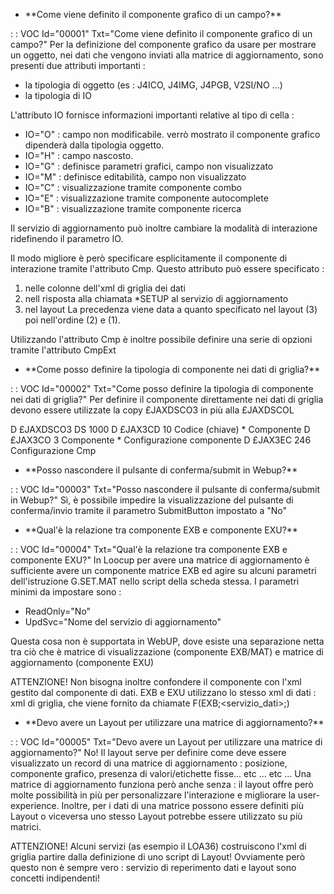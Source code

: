 - \*\*Come viene definito il componente grafico di un campo?\*\*

 :  : VOC Id="00001" Txt="Come viene definito il componente grafico di un campo?"
Per la definizione del componente grafico da usare per mostrare un oggetto, nei dati che vengono inviati alla matrice di aggiornamento, sono presenti due attributi importanti : 
- la tipologia di oggetto (es :  J4ICO, J4IMG, J4PGB, V2SI/NO ...)
- la tipologia di IO

L'attributo IO fornisce informazioni importanti relative al tipo di cella : 
- IO="O" :  campo non modificabile. verrò mostrato il componente grafico dipenderà dalla tipologia oggetto.
- IO="H" :  campo nascosto.
- IO="G" :  definisce parametri grafici, campo non visualizzato
- IO="M" :  definisce editabilità, campo non visualizzato
- IO="C" :  visualizzazione tramite componente combo
- IO="E" :  visualizzazione tramite componente autocomplete
- IO="B" :  visualizzazione tramite componente ricerca

Il servizio di aggiornamento può inoltre cambiare la modalità di interazione ridefinendo il parametro IO.

Il modo migliore è però specificare esplicitamente il componente di interazione tramite l'attributo Cmp.
Questo attributo può essere specificato : 
1) nelle colonne dell'xml di griglia dei dati
2) nell risposta alla chiamata \*SETUP al servizio di aggiornamento
3) nel layout
La precedenza viene data a quanto specificato nel layout (3) poi nell'ordine (2) e (1).

Utilizzando l'attributo Cmp è inoltre possibile definire una serie di opzioni tramite l'attributo CmpExt

- \*\*Come posso definire la tipologia di componente nei dati di griglia?\*\*

 :  : VOC Id="00002" Txt="Come posso definire la tipologia di componente nei dati di griglia?"
Per definire il componente direttamente nei dati di griglia devono essere utilizzate la copy  £JAXDSCO3 in più alla £JAXDSCOL

D £JAXDSCO3       DS          1000
     D  £JAX3CD                      10                                         Codice (chiave)
      \* Componente
     D  £JAX3CO                       3                                         Componente
      \* Configurazione componente
     D  £JAX3EC                     246                                         Configurazione Cmp

- \*\*Posso nascondere il pulsante di conferma/submit in Webup?\*\*

 :  : VOC Id="00003" Txt="Posso nascondere il pulsante di conferma/submit in Webup?"
Sì, è possibile impedire la visualizzazione del pulsante di conferma/invio tramite il parametro SubmitButton impostato a "No"


- \*\*Qual'è la relazione tra componente EXB e componente EXU?\*\*

 :  : VOC Id="00004" Txt="Qual'è la relazione tra componente EXB e componente EXU?"
In Loocup per avere una matrice di aggiornamento è sufficiente avere un componente matrice EXB ed agire su alcuni parametri dell'istruzione G.SET.MAT nello script della scheda stessa.
I parametri minimi da impostare sono : 
- ReadOnly="No"
- UpdSvc="Nome del servizio di aggiornamento"

Questa cosa non è supportata in WebUP, dove esiste una separazione netta tra ciò che è matrice di visualizzazione (componente EXB/MAT) e matrice di aggiornamento (componente EXU)

ATTENZIONE! Non bisogna inoltre confondere il componente con l'xml gestito dal componente di dati.
EXB e EXU utilizzano lo stesso xml di dati :  xml di griglia, che viene fornito da chiamate F(EXB;<servizio_dati>;<metodo>)


- \*\*Devo avere un Layout per utilizzare una matrice di aggiornamento?\*\*

 :  : VOC Id="00005" Txt="Devo avere un Layout per utilizzare una matrice di aggiornamento?"
No! Il layout serve per definire come deve essere visualizzato un record di una matrice di aggiornamento :  posizione, componente grafico, presenza di valori/etichette fisse... etc ... etc ...
Una matrice di aggiornamento funziona però anche senza :  il layout offre però molte possibilità in più per personalizzare l'interazione e migliorare la user-experience.
Inoltre, per i dati di una matrice possono essere definiti più Layout o viceversa uno stesso Layout potrebbe essere utilizzato su più matrici.

ATTENZIONE! Alcuni servizi (as esempio il LOA36) costruiscono l'xml di griglia partire dalla definizione di uno script di Layout! Ovviamente però questo  non è sempre vero :  servizio di reperimento dati e layout sono concetti indipendenti!



